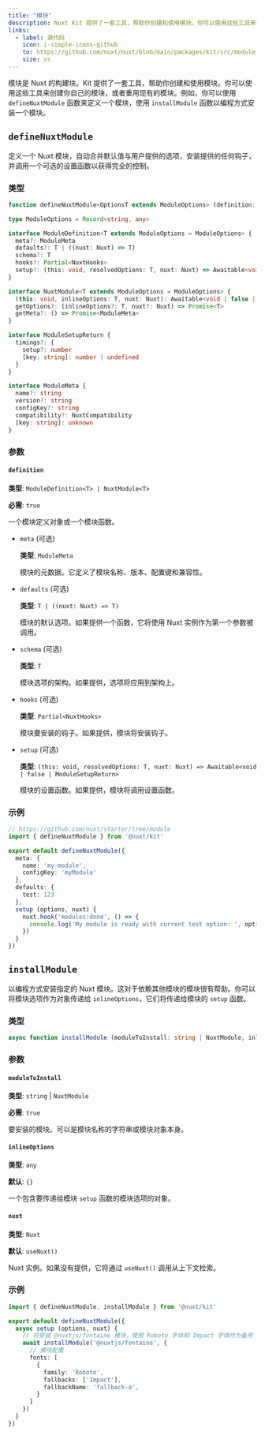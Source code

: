 ```yaml
---
title: "模块"
description: Nuxt Kit 提供了一套工具，帮助你创建和使用模块。你可以使用这些工具来创建你自己的模块，或者重用现有的模块。
links:
  - label: 源代码
    icon: i-simple-icons-github
    to: https://github.com/nuxt/nuxt/blob/main/packages/kit/src/module
    size: xs
---
```


模块是 Nuxt 的构建块。Kit 提供了一套工具，帮助你创建和使用模块。你可以使用这些工具来创建你自己的模块，或者重用现有的模块。例如，你可以使用 `defineNuxtModule` 函数来定义一个模块，使用 `installModule` 函数以编程方式安装一个模块。

## `defineNuxtModule`

定义一个 Nuxt 模块，自动合并默认值与用户提供的选项，安装提供的任何钩子，并调用一个可选的设置函数以获得完全的控制。

### 类型

```ts
function defineNuxtModule<OptionsT extends ModuleOptions> (definition: ModuleDefinition<OptionsT> | NuxtModule<OptionsT>): NuxtModule<OptionsT>

type ModuleOptions = Record<string, any>

interface ModuleDefinition<T extends ModuleOptions = ModuleOptions> {
  meta?: ModuleMeta
  defaults?: T | ((nuxt: Nuxt) => T)
  schema?: T
  hooks?: Partial<NuxtHooks>
  setup?: (this: void, resolvedOptions: T, nuxt: Nuxt) => Awaitable<void | false | ModuleSetupReturn>
}

interface NuxtModule<T extends ModuleOptions = ModuleOptions> {
  (this: void, inlineOptions: T, nuxt: Nuxt): Awaitable<void | false | ModuleSetupReturn>
  getOptions?: (inlineOptions?: T, nuxt?: Nuxt) => Promise<T>
  getMeta?: () => Promise<ModuleMeta>
}

interface ModuleSetupReturn {
  timings?: {
    setup?: number
    [key: string]: number | undefined
  }
}

interface ModuleMeta {
  name?: string
  version?: string
  configKey?: string
  compatibility?: NuxtCompatibility
  [key: string]: unknown
}
```

### 参数

#### `definition`

**类型**: `ModuleDefinition<T> | NuxtModule<T>`

**必需**: `true`

一个模块定义对象或一个模块函数。

- `meta` (可选)

  **类型**: `ModuleMeta`

  模块的元数据。它定义了模块名称、版本、配置键和兼容性。

- `defaults` (可选)

  **类型**: `T | ((nuxt: Nuxt) => T)`

  模块的默认选项。如果提供一个函数，它将使用 Nuxt 实例作为第一个参数被调用。

- `schema` (可选)

  **类型**: `T`

  模块选项的架构。如果提供，选项将应用到架构上。

- `hooks` (可选)

  **类型**: `Partial<NuxtHooks>`

  模块要安装的钩子。如果提供，模块将安装钩子。

- `setup` (可选)

  **类型**: `(this: void, resolvedOptions: T, nuxt: Nuxt) => Awaitable<void | false | ModuleSetupReturn>`

  模块的设置函数。如果提供，模块将调用设置函数。

### 示例

```ts
// https://github.com/nuxt/starter/tree/module
import { defineNuxtModule } from '@nuxt/kit'

export default defineNuxtModule({
  meta: {
    name: 'my-module',
    configKey: 'myModule'
  },
  defaults: {
    test: 123
  },
  setup (options, nuxt) {
    nuxt.hook('modules:done', () => {
      console.log('My module is ready with current test option: ', options.test)
    })    
  }
})
```

## `installModule`

以编程方式安装指定的 Nuxt 模块。这对于依赖其他模块的模块很有帮助。你可以将模块选项作为对象传递给 `inlineOptions`，它们将传递给模块的 `setup` 函数。

### 类型

```ts
async function installModule (moduleToInstall: string | NuxtModule, inlineOptions?: any, nuxt?: Nuxt)
```

### 参数

#### `moduleToInstall`

**类型**: `string` | `NuxtModule`

**必需**: `true`

要安装的模块。可以是模块名称的字符串或模块对象本身。

#### `inlineOptions`

**类型**: `any`

**默认**: `{}`

一个包含要传递给模块 `setup` 函数的模块选项的对象。

#### `nuxt`

**类型**: `Nuxt`

**默认**: `useNuxt()`

Nuxt 实例。如果没有提供，它将通过 `useNuxt()` 调用从上下文检索。

### 示例

```ts
import { defineNuxtModule, installModule } from '@nuxt/kit'

export default defineNuxtModule({  
  async setup (options, nuxt) {
    // 将安装 @nuxtjs/fontaine 模块，使用 Roboto 字体和 Impact 字体作为备用
    await installModule('@nuxtjs/fontaine', {
      // 模块配置
      fonts: [
        {
          family: 'Roboto',
          fallbacks: ['Impact'],
          fallbackName: 'fallback-a',
        }
      ]
    })
  }
})
```
